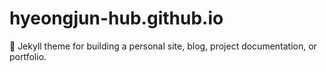 # hyeongjun-hub.github.io
:triangular_ruler: Jekyll theme for building a personal site, blog, project documentation, or portfolio.
